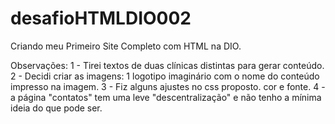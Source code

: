 # desafioHTMLDIO002
 Criando meu Primeiro Site Completo com HTML na DIO.

 Observações:
 1 - Tirei textos de duas clínicas distintas para gerar conteúdo.<br>
 2 - Decidi criar as imagens: 1 logotipo imaginário com o nome do conteúdo impresso na imagem.
 3 - Fiz alguns ajustes no css proposto. cor e fonte.
 4 - a página "contatos" tem uma leve "descentralização" e não tenho a mínima ideia do que pode ser.
